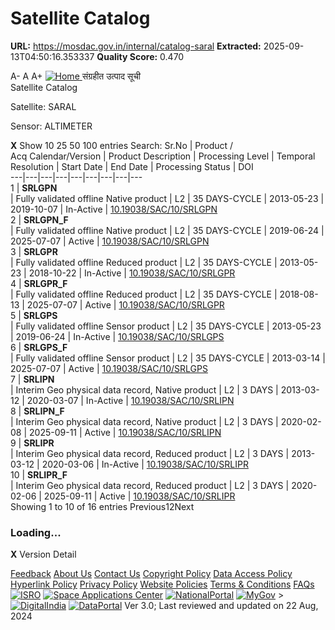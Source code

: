 # Satellite Catalog

**URL:** https://mosdac.gov.in/internal/catalog-saral
**Extracted:** 2025-09-13T04:50:16.353337
**Quality Score:** 0.470

A- A A+
[ ![Home](https://mosdac.gov.in/sites/default/files/mosdac_small.png) ](https://mosdac.gov.in/ "Home")
संग्रहीत उत्पाद सूची   
Satellite Catalog  

Satellite: SARAL   

Sensor: ALTIMETER   
  

**X**
Show 10 25 50 100 entries
Search:
Sr.No | Product /  
Acq Calendar/Version  | Product Description | Processing Level | Temporal Resolution | Start Date | End Date | Processing Status | DOI  
---|---|---|---|---|---|---|---|---  
1 |  **SRLGPN**  
| Fully validated offline Native product | L2 | 35 DAYS-CYCLE | 2013-05-23 | 2019-10-07 | In-Active | [10.19038/SAC/10/SRLGPN](https://dx.doi.org/10.19038/SAC/10/SRLGPN)  
2 |  **SRLGPN_F**  
| Fully validated offline Native product | L2 | 35 DAYS-CYCLE | 2019-06-24 | 2025-07-07 | Active | [10.19038/SAC/10/SRLGPN](https://dx.doi.org/10.19038/SAC/10/SRLGPN)  
3 |  **SRLGPR**  
| Fully validated offline Reduced product | L2 | 35 DAYS-CYCLE | 2013-05-23 | 2018-10-22 | In-Active | [10.19038/SAC/10/SRLGPR](https://dx.doi.org/10.19038/SAC/10/SRLGPR)  
4 |  **SRLGPR_F**  
| Fully validated offline Reduced product | L2 | 35 DAYS-CYCLE | 2018-08-13 | 2025-07-07 | Active | [10.19038/SAC/10/SRLGPR](https://dx.doi.org/10.19038/SAC/10/SRLGPR)  
5 |  **SRLGPS**  
| Fully validated offline Sensor product | L2 | 35 DAYS-CYCLE | 2013-05-23 | 2019-06-24 | In-Active | [10.19038/SAC/10/SRLGPS](https://dx.doi.org/10.19038/SAC/10/SRLGPS)  
6 |  **SRLGPS_F**  
| Fully validated offline Sensor product | L2 | 35 DAYS-CYCLE | 2013-03-14 | 2025-07-07 | Active | [10.19038/SAC/10/SRLGPS](https://dx.doi.org/10.19038/SAC/10/SRLGPS)  
7 |  **SRLIPN**  
| Interim Geo physical data record, Native product | L2 | 3 DAYS | 2013-03-12 | 2020-03-07 | In-Active | [10.19038/SAC/10/SRLIPN](https://dx.doi.org/10.19038/SAC/10/SRLIPN)  
8 |  **SRLIPN_F**  
| Interim Geo physical data record, Native product | L2 | 3 DAYS | 2020-02-08 | 2025-09-11 | Active | [10.19038/SAC/10/SRLIPN](https://dx.doi.org/10.19038/SAC/10/SRLIPN)  
9 |  **SRLIPR**  
| Interim Geo physical data record, Reduced product | L2 | 3 DAYS | 2013-03-12 | 2020-03-06 | In-Active | [10.19038/SAC/10/SRLIPR](https://dx.doi.org/10.19038/SAC/10/SRLIPR)  
10 |  **SRLIPR_F**  
| Interim Geo physical data record, Reduced product | L2 | 3 DAYS | 2020-02-06 | 2025-09-11 | Active | [10.19038/SAC/10/SRLIPR](https://dx.doi.org/10.19038/SAC/10/SRLIPR)  
Showing 1 to 10 of 16 entries
Previous12Next
### Loading...
**X**
Version Detail
  

[](javascript:void\(0\);)
[Feedback](https://mosdac.gov.in/mosdac-feedback)
[About Us](https://mosdac.gov.in/about-us)
[Contact Us](https://mosdac.gov.in/contact-us)
[Copyright Policy](https://mosdac.gov.in/copyright-policy)
[Data Access Policy](https://mosdac.gov.in/data-access-policy)
[Hyperlink Policy](https://mosdac.gov.in/hyperlink-policy)
[Privacy Policy](https://mosdac.gov.in/privacy-policy)
[Website Policies](https://mosdac.gov.in/website-policies)
[Terms & Conditions](https://mosdac.gov.in/terms-conditions)
[FAQs](https://mosdac.gov.in/faq-page)
[![ISRO](https://mosdac.gov.in/sites/default/files/styles/thumbnail/public/logo-transparent.png?itok=IUS20l-w)](http://www.isro.gov.in) [![Space Applications Center](https://mosdac.gov.in/sites/default/files/styles/thumbnail/public/saclogo.png?itok=_Jv4AuIn)](http://www.sac.gov.in) [![NationalPortal](https://mosdac.gov.in/sites/default/files/styles/thumbnail/public/india-gov_0.png?itok=yssAPH3m)](http://www.india.gov.in) [![MyGov](https://mosdac.gov.in/sites/default/files/styles/thumbnail/public/mygov_0.png?itok=Po-dzdT3)](http://mygov.in/) >[![DigitalIndia](https://mosdac.gov.in/sites/default/files/styles/thumbnail/public/digital-india_0.png?itok=ntlP7atE)](http://www.digitalindia.gov.in/) [![DataPortal](https://mosdac.gov.in/sites/default/files/styles/thumbnail/public/data-gov.png?itok=qYA78FgB)](http://data.gov.in)
Ver 3.0; Last reviewed and updated on 22 Aug, 2024 
